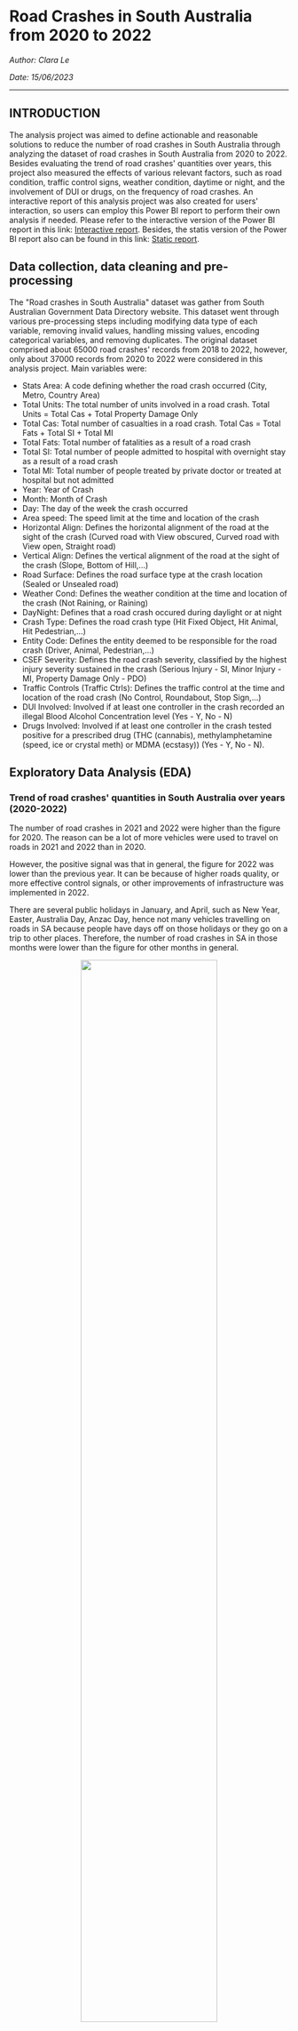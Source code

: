 # Road Crashes in South Australia from 2020 to 2022

_Author: Clara Le_

_Date: 15/06/2023_
___

## INTRODUCTION

The analysis project was aimed to define actionable and reasonable solutions to reduce the number of road crashes in South Australia through analyzing the dataset of road crashes in South Australia from 2020 to 2022. Besides evaluating the trend of road crashes' quantities over years, this project also measured the effects of various relevant factors, such as road condition, traffic control signs, weather condition, daytime or night, and the involvement of DUI or drugs, on the frequency of road crashes. An interactive report of this analysis project was also created for users' interaction, so users can employ this Power BI report to perform their own analysis if needed. Please refer to the interactive version of the Power BI report in this link: [Interactive report](https://github.com/Tien-le98/Road_crashes/blob/main/Road_crashes_SA.pbix). Besides, the statis version of the Power BI report also can be found in this link: [Static report](https://github.com/Tien-le98/Road_crashes/blob/main/Road_crashes_SA.pdf).

## Data collection, data cleaning and pre-processing
The "Road crashes in South Australia" dataset was gather from South Australian Government Data Directory website. This dataset went through various pre-processing steps including modifying data type of each variable, removing invalid values, handling missing values, encoding categorical variables, and removing duplicates. The original dataset comprised about 65000 road crashes' records from 2018 to 2022, however, only about 37000 records from 2020 to 2022 were considered in this analysis project. Main variables were:
+ Stats Area: A code defining whether the road crash occurred (City, Metro, Country Area)
+ Total Units: The total number of units involved in a road crash. Total Units = Total Cas + Total Property Damage Only
+ Total Cas: Total number of casualties in a road crash. Total Cas = Total Fats + Total SI + Total MI
+ Total Fats: Total number of fatalities as a result of a road crash
+ Total SI: Total number of people admitted to hospital with overnight stay as a result of a road crash
+ Total MI: Total number of people treated by private doctor or treated at hospital but not admitted
+ Year: Year of Crash
+ Month: Month of Crash
+ Day: The day of the week the crash occurred
+ Area speed: The speed limit at the time and location of the crash
+ Horizontal Align: Defines the horizontal alignment of the road at the sight of the crash (Curved road with View obscured, Curved road with View open, Straight road)
+ Vertical Align: Defines the vertical alignment of the road at the sight of the crash (Slope, Bottom of Hill,...)
+ Road Surface: Defines the road surface type at the crash location (Sealed or Unsealed road)
+ Weather Cond: Defines the weather condition at the time and location of the crash (Not Raining, or Raining)
+ DayNight: Defines that a road crash occured during daylight or at night
+ Crash Type: Defines the road crash type (Hit Fixed Object, Hit Animal, Hit Pedestrian,...)
+ Entity Code: Defines the entity deemed to be responsible for the road crash (Driver, Animal, Pedestrian,...)
+ CSEF Severity: Defines the road crash severity, classified by the highest injury severity sustained in the crash (Serious Injury - SI, Minor Injury - MI, Property Damage Only - PDO)
+ Traffic Controls (Traffic Ctrls): Defines the traffic control at the time and location of the road crash (No Control, Roundabout, Stop Sign,...)
+ DUI Involved: Involved if at least one controller in the crash recorded an illegal Blood Alcohol Concentration level (Yes - Y, No - N)
+ Drugs Involved: Involved if at least one controller in the crash tested positive for a prescribed drug (THC (cannabis), methylamphetamine (speed, ice or crystal meth) or MDMA (ecstasy)) (Yes - Y, No - N).

## Exploratory Data Analysis (EDA)
### Trend of road crashes' quantities in South Australia over years (2020-2022)

The number of road crashes in 2021 and 2022 were higher than the figure for 2020. The reason can be a lot of more vehicles were used to travel on roads in 2021 and 2022 than in 2020.

However, the positive signal was that in general, the figure for 2022 was lower than the previous year. It can be because of higher roads quality, or more effective control signals, or other improvements of infrastructure was implemented in 2022.

There are several public holidays in January, and April, such as New Year, Easter, Australia Day, Anzac Day, hence not many vehicles travelling on roads in SA because people have days off on those holidays or they go on a trip to other places. Therefore, the number of road crashes in SA in those months were lower than the figure for other months in general.

<p align="center" width="100%">
    <img width="70%" src="https://github.com/Tien-le98/Road_crashes/blob/main/trend_over_years.png">
</p>

### Effect of Severity level and Stats Area on the total number of road crashes

Crashes are categorized into four main categories which are Fatality (Fatal), Property Damage Only (PDO), Serious Injury (SI), and Minor Injury (MI).

In Proper Damage Only and Minor Injury classes, the majority of crashes occurring in Metropolitan which can be five times higher than the figure for Country and more than 10 times higher than the figure for City.

In Serious Damage, the proportion of crashes happening in Country was much higher than its proportion in other severity categories. Particularly, the quantity of crashes happened in Country were about a half of the figure for Metropolitan area.

In Fatality, the number of crashes occured in the Country was even slightly higher than the figure for Metropolitan areas, and City has no road crashes with fatalities.

<p align="center" width="100%">
    <img width="70%" src="https://github.com/Tien-le98/Road_crashes/blob/main/quantity_severity level.png">
</p>

#### Average Area Speed limit of road crashes, by Severity level and Stats Area

The average area speed (shown in red lines) in Country was the highest, followed by the figure for Metropolitan, and the least speed was in City. This can be why least crashes happening in the City.

The majority of road crashses happened in areas allowing speeds between 50km/h and 60km/h, which are driving speeds in the Metropolitan areas. There is not a lot of road crashes happened in Country areas, which allow up to 100km/h. Although the area speed of Metropolitan was lower than the figure for Country, the total quantity of road crashes in Metropolitan was much higher than the figure for Country, it can be because there is a lot more vehicles travelling on roads in Metropolitan than in Country. Therefore, area speed might be not a major factor affecting the quantity of road crashes, but the number of vehicles travelling on roads may be a significant factor.

In Country areas, generally, the increase in area speed can result in the higher level of severity of road crashes. That can be why there was higher quantity of road crashes with fatalities in Country than in other areas.

<p align="center" width="100%">
    <img width="70%" src="https://github.com/Tien-le98/Road_crashes/blob/main/speed_area.png">
</p>

### Effect of Road Condition on the total number of road crashes

Most of road crashes happened on sealed roads, instead of unsealed roads. It can be because sealed roads can be constructed mostly in metropolitan areas, and major highways are always sealed. On the contrary, many roads in the countryside and remote areas may be unsealed. Therefore, the total number of road crashes happening on sealed roads were higher than the figure for unsealed roads because a lot more vehices travelling in Metropolitan and highways connecting states, than in Country areas.

Stat_area | Road Surface | Total crashes in 2020 | Total crashes in 2021 | Total crashes in 2022
--- | --- | --- | --- | ---
City | Sealed | 477 | 600 | 546
City | Unsealed | 2 | 6 | 3
Country | Sealed | 1471 | 1687 | 1685
Country | Unsealed | 278 | 288 | 280
Metropolitan | Sealed | 9197 | 10451 | 9712
Metropolitan | Unsealed | 97 | 113 | 120

It can be seen that less crashes happening on sealed roads in 2022 than in 2021, especially in Metropolitan area. In addition, most crashes occurred in T-Junction, Cross Road, Not Divided Road, and Divided Road.

### Effect of Horizontal Align and Severity on the total number of road crashes
The highest number of crashes occurred on straight road, followed by Curved road with Open View. In addition, more than 85% of road crashes caused minor injuries or Property Damage Only happened on straight roads. But in terms of crashes with serious injuries and fatalities, it can be seen that the proportion of Curved road with open view was much higher than its figure for other severity levels, which mean that curved roads can be one of main factors lead to crashes with higher severity levels. For example, in terms of road crashes with fatalities, upto 30% total road crashes occurred on Curved road with View open.

Severity |	Horizontal Align |	Total Crashes by Horiztontal Align and Severity	| Total crashes |	Proportion (%)
---|---|---|---|---
Fatal | Straight road | 155 | 246 | 63
Fatal | Curved, View open | 72 | 246 | 29
Fatal | Curved, View obscured | 19 | 246 | 8
MI | Straight road | 8270 | 9678 | 85
MI | Curved, View open | 984 | 9678 | 10
MI | Curved, View obscured | 424 | 9678 | 5
SI | Straight road | 1407 | 1890 | 74
SI | Curved, View open | 317 | 1890 | 17
SI | Curved, View obscured | 166 | 1890 | 9
PDO | Straight road | 21828 | 25095 | 87
PDO | Curved, View open | 2373 | 25095 | 9
PDO | Curved, View obscured | 894 | 25095 | 4

### Effect of Traffic Control on the total number of road crashes

The majority of crashes happened on roads without any traffic control signals (No Control). The second highest figure was for Traffic Signals in Metropolitan and City, and Give Way Sign in Country. Hence it raises a need to check traffic signals to evaluate if they are effective in controlling the traffic and whether new necessary control signals should be established on roads.

### Effect of Weather Condition and DayNight on the total number of road crashes

<a href="url"><img src="https://github.com/Tien-le98/Road_crashes/blob/main/weathercond_quantity_daynight.png" align="right" width = "50%" ></a>

In general, the majority of crashes happened in no raining condition. The proportion of crashes in no raining condition in 2022 was lower than the figure for 2021. However, the opposite was true for raining condition, because the percentage of crashes occuring in raining condition in 2022 was higher than the figure for 2021. 

Most of crashes occurred on daylight instead of night, on both raining and not raining condition. In addition, during raining condition, the quantity of road crashes happend during daylight was even higher than the figure for night. This issue happened can be because of human perspective. When people drive during daylight, they can have clearer visibility, hence they can drive less carefully than at night, and it leads to higher quantity of crashes during daylight than night.

In addition, the proportion of some crash types such as Hit fixed object, hit object on road, and hit pedestrian was higher at night on raining condition than during daylight. For example, in terms of Hit Object on Road, during daylight, only about 10% of crashes due to the rain. However, at night, more than 23% of crashes occurred because of the rain.

DayNight | Weather Condition | Crash Type | Total crashes by Weather Condition | Total crashes | Proportion (%)
---|---|---|---|---|---
Daylight | Not raining | Hit Object on Road | 78 | 86 | 91
Daylight | Raining | Hit Object on Road | 8 | 86 | 9
Night | Not raining | Hit Object on Road | 50 | 65 | 77
Night | Raining | Hit Object on Road | 15 | 65 | 23

### Effect of Human behaviour on the total number of road crashes

<a href="url"><img src="https://github.com/Tien-le98/Road_crashes/blob/main/dui_drug_severity.png" align="right" width = "40%" ></a>

Most crashes happened when there was no DUI or Drugs Involved. And the proportion of crashes with DUI or Drug Involves was negligible, in comparison to the figure for crashes without DUI and Drugs. In crashes having injuries and fatalities, the contribution of crashes DUI involved and Drug involved were higher than its proportion in crashes with Property damage only. It means if a crash has injuries, or fatalities, it is more likely that there is a participation of DUI and Drugs.

In addition, the quantity of crashes with DUI involved in hit fixed object was larger than other types. The figure for Drug Involved also saw the same thing.

### Effect of Responsible entity on the total number of road crashes

Drivers take responsibility for most road crashes. Animals took responsibility for road crashes happening in Country and Metropolitan, not in City. In terms of road crashes with injuries and fatalities, the proportion of road crashed happened due to Pedestrian increased, which means that the responsibility of Pedestrian were more significant in crashes with higher severity levels.

<p align="center" width="100%">
    <img width="60%" src="https://github.com/Tien-le98/Road_crashes/blob/main/entitycode_severity.png">
</p>

## Conclusion

Through this analysis, there are several main points as belows:

+ The higher number of vehicles travelling on roads in 2021-2022 can be a reason for the higher road crashes' quantities in 2022 than the figure for previous years. However, the figure for 2022 was lower than 2021. It can be because of higher roads quality, or more effective control signals, or other improvements of infrastructure was implemented in 2022.
+ The majority of crashes occurring in Metropolitan. However, in Fatality class, the number of crashes occured in the Country was even slightly higher than the figure for Metropolitan areas.
+ The area speed in City was the least, compared to the figure for other areas. This can be why least crashes happening in the City.
+ The majority of road crashses happened in areas allowing speeds between 50km/h and 60km/h, which are driving speeds in the Metropolitan areas. Although the area speed of Metropolitan was lower than the figure for Country (100km/h), the total quantity of road crashes in Metropolitan was much higher than the figure for Country. It can be because there is a lot more vehicles travelling on roads in Metropolitan than in Country. Therefore, area speed might be not a major factor affecting the quantity of road crashes, but the number of vehicles travelling on roads may be a significant factor.
+ In Country areas, generally, the increase in area speed can result in the higher level of severity of road crashes. 
+ Most of road crashes happened on sealed roads, instead of unsealed roads. It can be because sealed roads can be constructed mostly in metropolitan areas, where higher number of vehicles travelling on roads.
+ The highest number of crashes occurred on straight road, followed by Curved road with Open View. In addition, more than 85% of road crashes caused minor injuries or Property Damage Only happened on straight roads. But in terms of crashes with serious injuries and fatalities, the proportion of Curved road with open view was much higher than its figure for other severity levels, which mean that curved roads can be one of main factors lead to crashes with higher severity levels. In terms of road crashes with fatalities, upto 30% total road crashes occurred on Curved road with View open.
+ The majority of crashes happened on roads without any traffic control signs. The second highest figure was for Traffic Signals in Metropolitan and City, and Give Way Sign in Country. Hence it raises a need to check traffic signals to evaluate if they are effective in controlling the traffic and whether new necessary control signals should be established on roads.
+ In general, the majority of crashes happened in no raining condition. In addition, most of crashes occurred on daylight instead of night, on both raining and not raining condition. In addition, during raining condition, the quantity of road crashes happend during daylight was even higher than the figure for night. This issue happened can be because of human perspective. When people drive during daylight, they can have clearer visibility, hence they can drive less carefully than at night, and it leads to higher quantity of crashes during daylight than night.
+ The proportion of some crash types such as Hit fixed object, hit object on road, and hit pedestrian was higher at night on raining condition than during daylight.
+ Most crashes happened when there was no DUI or Drugs Involved. And the proportion of crashes with DUI or Drug Involves was negligible, in comparison to the figure of no DUI and no Drugs. In crashes having injuries and fatalities, the contribution of crashes DUI involved and Drug involved were higher than its proportion in crashes with Property damage only. It means if a crash has injuries, or fatalities, it is more likely that there is a participation of DUI and Drugs.
+ Drivers take responsibility for most road crashes. Animals took responsibility for road crashes happening in Country and Metropolitan, not in City. In terms of road crashes with Serious Injury and Fatalities, the proportion of Pedestrian increased, which means that the responsibility of Pedestrian were more significant in crashes with higher severity levels.

Please refer to the [code](https://github.com/Tien-le98/Road_crashes/blob/main/Road_Crashes_in_SA.ipynb) used in the analysis project for more details.

